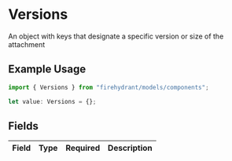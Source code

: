 # Versions

An object with keys that designate a specific version or size of the attachment

## Example Usage

```typescript
import { Versions } from "firehydrant/models/components";

let value: Versions = {};
```

## Fields

| Field       | Type        | Required    | Description |
| ----------- | ----------- | ----------- | ----------- |